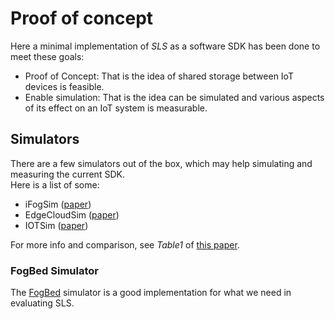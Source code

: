 # Proof of concept
Here a minimal implementation of *SLS* as a software SDK has been done to meet these goals:
- Proof of Concept: That is the idea of shared storage between IoT devices is feasible.
- Enable simulation: That is the idea can be simulated and various aspects of its effect on an IoT system is measurable.

## Simulators
There are a few simulators out of the box, which may help simulating and measuring the current SDK.  
Here is a list of some:
- iFogSim ([paper](http://dx.doi.org/10.1002/spe.2509))
- EdgeCloudSim ([paper](http://dx.doi.org/10.1002/ett.3493))
- IOTSim ([paper](http://dx.doi.org/10.1016/j.sysarc.2016.06.008))

For more info and comparison, see *Table1* of [this paper](../references/simulation-and-metrics/futureinternet-11-00235.pdf).

### FogBed Simulator
The [FogBed](https://github.com/fogbed/fogbed) simulator is a good implementation for what we need in evaluating SLS.
